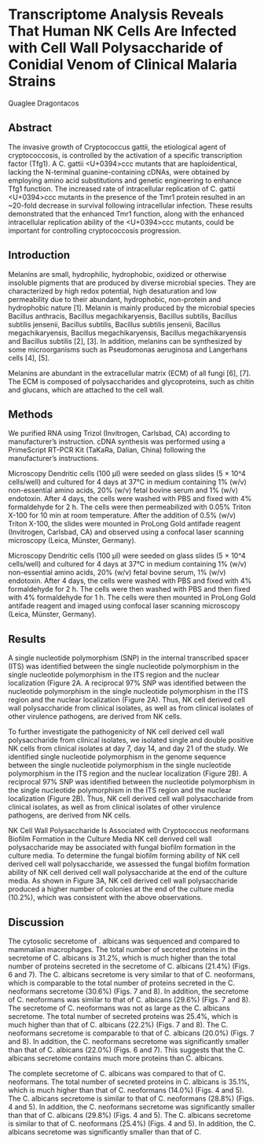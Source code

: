 # Transcriptome Analysis Reveals That Human NK Cells Are Infected with Cell Wall Polysaccharide of Conidial Venom of Clinical Malaria Strains
Quaglee Dragontacos


## Abstract
The invasive growth of Cryptococcus gattii, the etiological agent of cryptococcosis, is controlled by the activation of a specific transcription factor (Tfg1). A C. gattii <U+0394>ccc mutants that are haploidentical, lacking the N-terminal guanine-containing cDNAs, were obtained by employing amino acid substitutions and genetic engineering to enhance Tfg1 function. The increased rate of intracellular replication of C. gattii <U+0394>ccc mutants in the presence of the Tmr1 protein resulted in an ~20-fold decrease in survival following intracellular infection. These results demonstrated that the enhanced Tmr1 function, along with the enhanced intracellular replication ability of the <U+0394>ccc mutants, could be important for controlling cryptococcosis progression.


## Introduction
Melanins are small, hydrophilic, hydrophobic, oxidized or otherwise insoluble pigments that are produced by diverse microbial species. They are characterized by high redox potential, high desaturation and low permeability due to their abundant, hydrophobic, non-protein and hydrophobic nature [1]. Melanin is mainly produced by the microbial species Bacillus anthracis, Bacillus megachikaryensis, Bacillus subtilis, Bacillus subtilis jensenii, Bacillus subtilis, Bacillus subtilis jensenii, Bacillus megachikaryensis, Bacillus megachikaryensis, Bacillus megachikaryensis and Bacillus subtilis [2], [3]. In addition, melanins can be synthesized by some microorganisms such as Pseudomonas aeruginosa and Langerhans cells [4], [5].

Melanins are abundant in the extracellular matrix (ECM) of all fungi [6], [7]. The ECM is composed of polysaccharides and glycoproteins, such as chitin and glucans, which are attached to the cell wall.


## Methods
We purified RNA using Trizol (Invitrogen, Carlsbad, CA) according to manufacturer’s instruction. cDNA synthesis was performed using a PrimeScript RT-PCR Kit (TaKaRa, Dalian, China) following the manufacturer’s instructions.

Microscopy
Dendritic cells (100 µl) were seeded on glass slides (5 × 10^4 cells/well) and cultured for 4 days at 37°C in medium containing 1% (w/v) non-essential amino acids, 20% (w/v) fetal bovine serum and 1% (w/v) endotoxin. After 4 days, the cells were washed with PBS and fixed with 4% formaldehyde for 2 h. The cells were then permeabilized with 0.05% Triton X-100 for 10 min at room temperature. After the addition of 0.5% (w/v) Triton X-100, the slides were mounted in ProLong Gold antifade reagent (Invitrogen, Carlsbad, CA) and observed using a confocal laser scanning microscopy (Leica, Münster, Germany).

Microscopy
Dendritic cells (100 µl) were seeded on glass slides (5 × 10^4 cells/well) and cultured for 4 days at 37°C in medium containing 1% (w/v) non-essential amino acids, 20% (w/v) fetal bovine serum, 1% (w/v) endotoxin. After 4 days, the cells were washed with PBS and fixed with 4% formaldehyde for 2 h. The cells were then washed with PBS and then fixed with 4% formaldehyde for 1 h. The cells were then mounted in ProLong Gold antifade reagent and imaged using confocal laser scanning microscopy (Leica, Münster, Germany).


## Results
A single nucleotide polymorphism (SNP) in the internal transcribed spacer (ITS) was identified between the single nucleotide polymorphism in the single nucleotide polymorphism in the ITS region and the nuclear localization (Figure 2A. A reciprocal 97% SNP was identified between the nucleotide polymorphism in the single nucleotide polymorphism in the ITS region and the nuclear localization (Figure 2A). Thus, NK cell derived cell wall polysaccharide from clinical isolates, as well as from clinical isolates of other virulence pathogens, are derived from NK cells.

To further investigate the pathogenicity of NK cell derived cell wall polysaccharide from clinical isolates, we isolated single and double positive NK cells from clinical isolates at day 7, day 14, and day 21 of the study. We identified single nucleotide polymorphism in the genome sequence between the single nucleotide polymorphism in the single nucleotide polymorphism in the ITS region and the nuclear localization (Figure 2B). A reciprocal 97% SNP was identified between the nucleotide polymorphism in the single nucleotide polymorphism in the ITS region and the nuclear localization (Figure 2B). Thus, NK cell derived cell wall polysaccharide from clinical isolates, as well as from clinical isolates of other virulence pathogens, are derived from NK cells.

NK Cell Wall Polysaccharide Is Associated with Cryptococcus neoformans Biofilm Formation in the Culture Media
NK cell derived cell wall polysaccharide may be associated with fungal biofilm formation in the culture media. To determine the fungal biofilm forming ability of NK cell derived cell wall polysaccharide, we assessed the fungal biofilm formation ability of NK cell derived cell wall polysaccharide at the end of the culture media. As shown in Figure 3A, NK cell derived cell wall polysaccharide produced a higher number of colonies at the end of the culture media (10.2%), which was consistent with the above observations.


## Discussion
The cytosolic secretome of . albicans was sequenced and compared to mammalian macrophages. The total number of secreted proteins in the secretome of C. albicans is 31.2%, which is much higher than the total number of proteins secreted in the secretome of C. albicans (21.4%) (Figs. 6 and 7). The C. albicans secretome is very similar to that of C. neoformans, which is comparable to the total number of proteins secreted in the C. neoformans secretome (30.6%) (Figs. 7 and 8). In addition, the secretome of C. neoformans was similar to that of C. albicans (29.6%) (Figs. 7 and 8). The secretome of C. neoformans was not as large as the C. albicans secretome. The total number of secreted proteins was 25.4%, which is much higher than that of C. albicans (22.2%) (Figs. 7 and 8). The C. neoformans secretome is comparable to that of C. albicans (20.0%) (Figs. 7 and 8). In addition, the C. neoformans secretome was significantly smaller than that of C. albicans (22.0%) (Figs. 6 and 7). This suggests that the C. albicans secretome contains much more proteins than C. albicans.

The complete secretome of C. albicans was compared to that of C. neoformans. The total number of secreted proteins in C. albicans is 35.1%, which is much higher than that of C. neoformans (14.0%) (Figs. 4 and 5). The C. albicans secretome is similar to that of C. neoformans (28.8%) (Figs. 4 and 5). In addition, the C. neoformans secretome was significantly smaller than that of C. albicans (29.8%) (Figs. 4 and 5). The C. albicans secretome is similar to that of C. neoformans (25.4%) (Figs. 4 and 5). In addition, the C. albicans secretome was significantly smaller than that of C.
